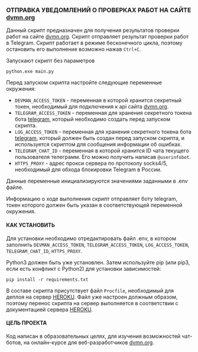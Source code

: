 ### ОТПРАВКА УВЕДОМЛЕНИЙ О ПРОВЕРКАХ РАБОТ НА САЙТЕ [dvmn.org](https://dvmn.org)

Данный скрипт предназначен для получения результатов проверки работ на сайте [dvmn.org](https://dvmn.org). Скрипт отправляет результат проверки работ в Telegram. Скрипт работает в режиме бесконечного цикла, поэтому остановить его выполнение возможно нажав `Ctrl+C`.

Запускают скрипт без параметров
```
python.exe main.py
```	
Перед запуском скрипта настройте следующие переменные окружения:
- `DEVMAN_ACCESS_TOKEN` - переменная в которой хранится секретный токен, необходимый для подключения к api сайта [dvmn.org](https://dvmn.org).
- `TELEGRAM_ACCESS_TOKEN` - переменная для хранения секретного токена бота [telegram](https://core.telegram.org/bots/api), который необходимо создать перед запуском скрипта.
- `LOG_ACCESS_TOKEN` - переменная для хранения секретного токена бота [telegram](https://core.telegram.org/bots/api), который должен быть создан перед запуском скрипта, и используется скриптом для сообщения информации об ошибках.
- `TELEGRAM_CHAT_ID` - переменная в которой хранится ID чата текущего пользователя телеграмм. Его можно получить написав `@userinfobot`. 
- `HTTPS_PROXY` - адрес прокси сервера по протоколу socks4/5, необходимый для обхода блокировки Telegram в России.

Данные переменные инициализируются значениями заданными в .env файле.

Информацию о ходе выполнения скрипт отправляет боту telegram, токен которого должен быть указан в соответствующей переменной окружения.

#### КАК УСТАНОВИТЬ

Для установки необходимо отредактировать файл .env, в котором заполнить `DEVMAN_ACCESS_TOKEN`, `TELEGRAM_ACCESS_TOKEN`, `LOG_ACCESS_TOKEN`, `TELEGRAM_CHAT_ID`, `HTTPS_PROXY`.

Python3 должен быть уже установлен. Затем используйте pip (или pip3, если есть конфликт с Python2) для установки зависимостей:

```
pip install -r requirements.txt
```
В составе скрипта присутствует файл `Procfile`, необходимый для деплоя на сервер [HEROKU](https://heroku.com). Файл уже настроен должным образом, поэтому перенос скрипта на сервер выполняется в соответствии с документацией сервера [HEROKU](https://devcenter.heroku.com/articles/git).

#### ЦЕЛЬ ПРОЕКТА

Код написан в образовательных целях, для изучения возможностей чат-ботов, на онлайн-курсе для веб-разработчиков [dvmn.org](https://dvmn.org).
